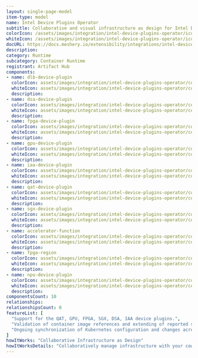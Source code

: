 ```yaml
---
layout: single-page-model
item-type: model
name: Intel Device Plugins Operator
subtitle: Collaborative and visual infrastructure as design for Intel Device Plugins Operator
colorIcon: /assets/images/integration/intel-device-plugins-operator/icons/color/intel-device-plugins-operator-color.svg
whiteIcon: /assets/images/integration/intel-device-plugins-operator/icons/white/intel-device-plugins-operator-white.svg
docURL: https://docs.meshery.io/extensibility/integrations/intel-device-plugins-operator
description: 
category: Runtime
subcategory: Container Runtime
registrant: Artifact Hub
components: 
- name: dlb-device-plugin
  colorIcon: assets/images/integration/intel-device-plugins-operator/components/dlb-device-plugin/icons/color/dlb-device-plugin-color.svg
  whiteIcon: assets/images/integration/intel-device-plugins-operator/components/dlb-device-plugin/icons/white/dlb-device-plugin-white.svg
  description: 
- name: dsa-device-plugin
  colorIcon: assets/images/integration/intel-device-plugins-operator/components/dsa-device-plugin/icons/color/dsa-device-plugin-color.svg
  whiteIcon: assets/images/integration/intel-device-plugins-operator/components/dsa-device-plugin/icons/white/dsa-device-plugin-white.svg
  description: 
- name: fpga-device-plugin
  colorIcon: assets/images/integration/intel-device-plugins-operator/components/fpga-device-plugin/icons/color/fpga-device-plugin-color.svg
  whiteIcon: assets/images/integration/intel-device-plugins-operator/components/fpga-device-plugin/icons/white/fpga-device-plugin-white.svg
  description: 
- name: gpu-device-plugin
  colorIcon: assets/images/integration/intel-device-plugins-operator/components/gpu-device-plugin/icons/color/gpu-device-plugin-color.svg
  whiteIcon: assets/images/integration/intel-device-plugins-operator/components/gpu-device-plugin/icons/white/gpu-device-plugin-white.svg
  description: 
- name: iaa-device-plugin
  colorIcon: assets/images/integration/intel-device-plugins-operator/components/iaa-device-plugin/icons/color/iaa-device-plugin-color.svg
  whiteIcon: assets/images/integration/intel-device-plugins-operator/components/iaa-device-plugin/icons/white/iaa-device-plugin-white.svg
  description: 
- name: qat-device-plugin
  colorIcon: assets/images/integration/intel-device-plugins-operator/components/qat-device-plugin/icons/color/qat-device-plugin-color.svg
  whiteIcon: assets/images/integration/intel-device-plugins-operator/components/qat-device-plugin/icons/white/qat-device-plugin-white.svg
  description: 
- name: sgx-device-plugin
  colorIcon: assets/images/integration/intel-device-plugins-operator/components/sgx-device-plugin/icons/color/sgx-device-plugin-color.svg
  whiteIcon: assets/images/integration/intel-device-plugins-operator/components/sgx-device-plugin/icons/white/sgx-device-plugin-white.svg
  description: 
- name: accelerator-function
  colorIcon: assets/images/integration/intel-device-plugins-operator/components/accelerator-function/icons/color/accelerator-function-color.svg
  whiteIcon: assets/images/integration/intel-device-plugins-operator/components/accelerator-function/icons/white/accelerator-function-white.svg
  description: 
- name: fpga-region
  colorIcon: assets/images/integration/intel-device-plugins-operator/components/fpga-region/icons/color/fpga-region-color.svg
  whiteIcon: assets/images/integration/intel-device-plugins-operator/components/fpga-region/icons/white/fpga-region-white.svg
  description: 
- name: npu-device-plugin
  colorIcon: assets/images/integration/intel-device-plugins-operator/components/npu-device-plugin/icons/color/npu-device-plugin-color.svg
  whiteIcon: assets/images/integration/intel-device-plugins-operator/components/npu-device-plugin/icons/white/npu-device-plugin-white.svg
  description: 
componentsCount: 10
relationships: 
relationshipsCount: 0
featureList: [
  "Support for the QAT, GPU, FPGA, SGX, DSA, IAA device plugins.",
  "Validation of container image references and extending of reported statuses.",
  "Ongoing synchronization of Kubernetes configuration and changes across any number of clusters."
]
howItWorks: "Collaborative Infrastructure as Design"
howItWorksDetails: "Collaboratively manage infrastructure with your coworkers synchronously sharing the same designs."
---
```

